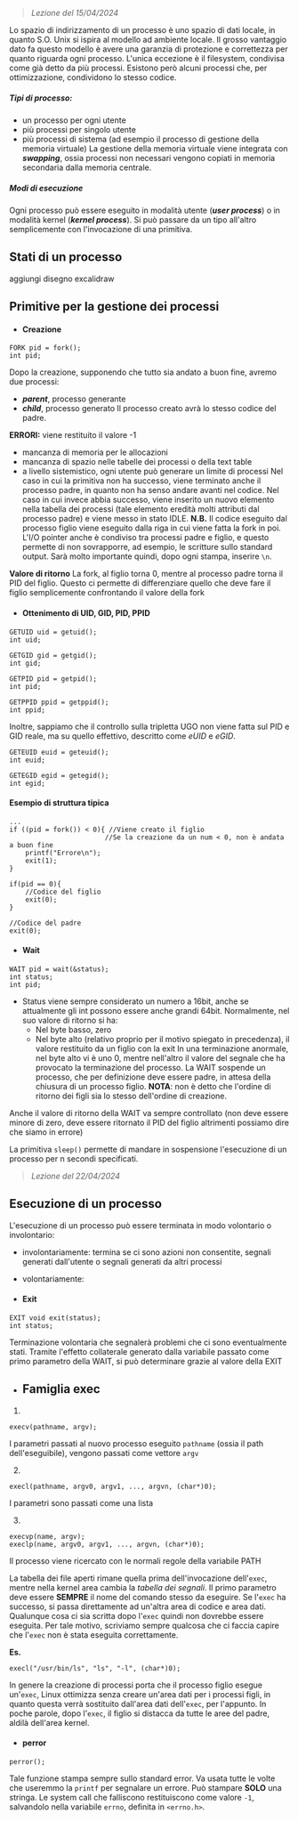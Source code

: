  > *Lezione del 15/04/2024*
 
Lo spazio di indirizzamento di un processo è uno spazio di dati locale, in quanto S.O. Unix si ispira al modello ad ambiente locale.
Il grosso vantaggio dato fa questo modello è avere una garanzia di protezione e correttezza per quanto riguarda ogni processo. L'unica eccezione è il filesystem, condivisa come già detto da più processi. Esistono però alcuni processi che, per ottimizzazione, condividono lo stesso codice.
##### Tipi di processo:
- un processo per ogni utente
- più processi per singolo utente
- più processi di sistema (ad esempio il processo di gestione della memoria virtuale)
La gestione della memoria virtuale viene integrata con ***swapping***, ossia processi non necessari vengono copiati in memoria secondaria dalla memoria centrale.

##### Modi di esecuzione
Ogni processo può essere eseguito in modalità utente (***user process***) o in modalità kernel (***kernel process***). Si può passare da un tipo all'altro semplicemente con l'invocazione di una primitiva.

## Stati di un processo
aggiungi disegno excalidraw

## Primitive per la gestione dei processi
- #### Creazione
```
FORK pid = fork();
int pid;
```
Dopo la creazione, supponendo che tutto sia andato a buon fine, avremo due processi:
- ***parent***, processo generante
- ***child***, processo generato
Il processo creato avrà lo stesso codice del padre.

**ERRORI:** viene restituito il valore -1
- mancanza di memoria per le allocazioni
- mancanza di spazio nelle tabelle dei processi o della text table
- a livello sistemistico, ogni utente può generare un limite di processi
Nel caso in cui la primitiva non ha successo, viene terminato anche il processo padre, in quanto non ha senso andare avanti nel codice. Nel caso in cui invece abbia successo, viene inserito un nuovo elemento nella tabella dei processi (tale elemento eredità molti attributi dal processo padre) e viene messo in stato IDLE.
**N.B.** Il codice eseguito dal processo figlio viene eseguito dalla riga in cui viene fatta la fork in poi. L'I/O pointer anche è condiviso tra processi padre e figlio, e questo permette di non sovrapporre, ad esempio, le scritture sullo standard output. Sarà molto importante quindi, dopo ogni stampa, inserire `\n`.

**Valore di ritorno**
La fork, al figlio torna 0, mentre al processo padre torna il PID del figlio. Questo ci permette di differenziare quello che deve fare il figlio semplicemente confrontando il valore della fork

- #### **Ottenimento di UID, GID, PID, PPID**
```
GETUID uid = getuid();
int uid;

GETGID gid = getgid();
int gid;

GETPID pid = getpid();
int pid;

GETPPID ppid = getppid();
int ppid;
```
Inoltre, sappiamo che il controllo sulla tripletta UGO non viene fatta sul PID e GID reale, ma su quello effettivo, descritto come *eUID* e *eGID*.
```
GETEUID euid = geteuid();
int euid;

GETEGID egid = getegid();
int egid;
```
#### Esempio di struttura tipica 
```
...
if ((pid = fork()) < 0){ //Viene creato il figlio
						//Se la creazione da un num < 0, non è andata a buon fine
	printf("Errore\n");
	exit(1);
}

if(pid == 0){
	//Codice del figlio
	exit(0);
}

//Codice del padre
exit(0);
```

- #### Wait
```
WAIT pid = wait(&status);
int status;
int pid;
```
- Status viene sempre considerato un numero a 16bit, anche se attualmente gli int possono essere anche grandi 64bit. Normalmente, nel suo valore di ritorno si ha:
	- Nel byte basso, zero
	- Nel byte alto (relativo proprio per il motivo spiegato in precedenza), il valore restituito da un figlio con la exit
In una terminazione anormale, nel byte alto vi è uno 0, mentre nell'altro il valore del segnale che ha provocato la terminazione del processo.
La WAIT sospende un processo, che per definizione deve essere padre, in attesa della chiusura di un processo figlio.
**NOTA**: non è detto che l'ordine di ritorno dei figli sia lo stesso dell'ordine di creazione.

Anche il valore di ritorno della WAIT va sempre controllato (non deve essere minore di zero, deve essere ritornato il PID del figlio altrimenti possiamo dire che siamo in errore)

La primitiva `sleep()` permette di mandare in sospensione l'esecuzione di un processo per n secondi specificati.

 > *Lezione del 22/04/2024*
## Esecuzione di un processo
L'esecuzione di un processo può essere terminata in modo volontario o involontario:
- involontariamente: termina se ci sono azioni non consentite, segnali generati dall'utente o segnali generati da altri processi
- volontariamente:

- #### Exit
```
EXIT void exit(status);
int status;
```
Terminazione volontaria che segnalerà problemi che ci sono eventualmente stati. Tramite l'effetto collaterale generato dalla variabile passato come primo parametro della WAIT, si può determinare grazie al valore della EXIT 

- ## Famiglia exec
1. 
```
execv(pathname, argv);
```
I parametri passati al nuovo processo eseguito `pathname` (ossia il path dell'eseguibile), vengono passati come vettore `argv`

2. 
```
execl(pathname, argv0, argv1, ..., argvn, (char*)0);
```
I parametri sono passati come una lista

3. 
```
execvp(name, argv);
execlp(name, argv0, argv1, ..., argvn, (char*)0);
```
Il processo viene ricercato con le normali regole della variabile PATH

La tabella dei file aperti rimane quella prima dell'invocazione dell'`exec`, mentre nella kernel area cambia la *tabella dei segnali*. 
Il primo parametro deve essere **SEMPRE** il nome del comando stesso da eseguire.
Se l'`exec` ha successo, si passa direttamente ad un'altra area di codice e area dati. Qualunque cosa ci sia scritta dopo l'`exec` quindi non dovrebbe essere eseguita. Per tale motivo, scriviamo sempre qualcosa che ci faccia capire che l'`exec` non è stata eseguita correttamente.

**Es.**
```
execl("/usr/bin/ls", "ls", "-l", (char*)0);
```

In genere la creazione di processi porta che il processo figlio esegue un'`exec`, Linux ottimizza senza creare un'area dati per i processi figli, in quanto questa verrà sostituito dall'area dati dell'`exec`, per l'appunto.
In poche parole, dopo l'`exec`, il figlio si distacca da tutte le aree del padre, aldilà dell'area kernel.

- #### perror
```
perror();
```
Tale funzione stampa sempre sullo standard error.  Va usata tutte le volte che useremmo la `printf` per segnalare un errore. Può stampare **SOLO** una stringa.
Le system call che falliscono restituiscono come valore `-1`, salvandolo nella variabile `errno`, definita in `<errno.h>`.